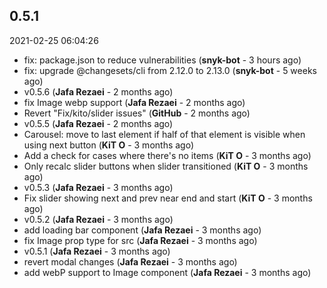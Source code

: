 ## 0.5.1
2021-02-25 06:04:26

- fix: package.json to reduce vulnerabilities (**snyk-bot** - 3 hours ago)
- fix: upgrade @changesets/cli from 2.12.0 to 2.13.0 (**snyk-bot** - 5 weeks ago)
- v0.5.6 (**Jafa Rezaei** - 2 months ago)
- fix Image webp support (**Jafa Rezaei** - 2 months ago)
- Revert "Fix/kito/slider issues" (**GitHub** - 2 months ago)
- v0.5.5 (**Jafa Rezaei** - 2 months ago)
- Carousel: move to last element if half of that element is visible when using next button (**KiT O** - 3 months ago)
- Add a check for cases where there's no items (**KiT O** - 3 months ago)
- Only recalc slider buttons when slider transitioned (**KiT O** - 3 months ago)
- v0.5.3 (**Jafa Rezaei** - 3 months ago)
- Fix slider showing next and prev near end and start (**KiT O** - 3 months ago)
- v0.5.2 (**Jafa Rezaei** - 3 months ago)
- add loading bar component (**Jafa Rezaei** - 3 months ago)
- fix Image prop type for src (**Jafa Rezaei** - 3 months ago)
- v0.5.1 (**Jafa Rezaei** - 3 months ago)
- revert modal changes (**Jafa Rezaei** - 3 months ago)
- add webP support to Image component (**Jafa Rezaei** - 3 months ago)



